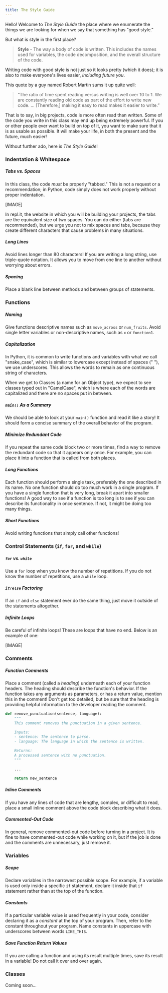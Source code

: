 ```yaml
---
title: The Style Guide 
---
```


Hello! Welcome to _The Style Guide_ the place where we enumerate the things we are looking for when we say that something has "good style."

But what is style in the first place? 

> **Style** - The way a body of code is written. This includes the names used for variables, the code decomposition, and the overall structure of the code.

Writing code with good style is not just so it looks pretty (which it does); it is also to make everyone's lives easier, _including future you_.

This quote by a guy named Robert Martin sums it up quite well:

> “The ratio of time spent reading versus writing is well over 10 to 1. We are constantly reading old code as part of the effort to write new code. ... [Therefore,] making it easy to read makes it easier to write.”

That is to say, in big projects, code is more often read than written. Some of the code you write in this class may end up being extremely powerful. If you or other people ever want to build on top of it, you want to make sure that it is as usable as possible. It will make your life, in both the present and the future, much easier!

Without further ado, here is _The Style Guide_!

### Indentation & Whitespace

##### Tabs vs. Spaces

In this class, the code _must_ be properly "tabbed." This is not a request or a recommendation; in Python, code simply does not work properly without proper indentation.

[IMAGE]

In repl.it, the website in which you will be building your projects, the tabs are the equivalent size of two spaces. You can do either (tabs are recommended), but we urge you not to mix spaces and tabs, because they create different characters that cause problems in many situations.

##### Long Lines

Avoid lines longer than 80 characters! If you are writing a long string, use triple-quote notation. It allows you to move from one line to another
without worrying about errors.

##### Spacing

Place a blank line between methods and between groups of statements.

### Functions

##### Naming

Give functions descriptive names such as `move_across` or `num_fruits`. Avoid single letter variables or non-descriptive names, such as `x` or `function1`.

##### Capitalization

In Python, it is common to write functions and variables with what we call "snake_case", which is similar to lowercase except instead of spaces (" "), we use underscores. This allows the words to remain as one continuous string of characters.

When we get to Classes (a name for an Object type), we expect to see classes typed out in "CamelCase", which is where each of the words are capitalized and there are no spaces put in between.

##### `main()` As a Summary

We should be able to look at your `main()` function and read it like a story! It should form a concise summary of the overall behavior of the program.

##### Minimize Redundant Code

If you repeat the same code block two or more times, find a way to remove the redundant code so that it appears only once. For example, you can place it into a function that is called from both places.

##### Long Functions

Each function should perform a single task, preferably the one described in its name. No one function should do too much work in a single program. If you have a single function that is very long, break it apart into smaller functions! A good way to see if a function is too long is to see if you can describe its functionality in once sentence. If not, it might be doing too many things.

##### Short Functions

Avoid writing functions that simply call other functions!

### Control Statements (`if`, `for`, and `while`)

##### `for` vs. `while`

Use a `for` loop when you know the number of repetitions. If you do not know the number of repetitions, use a `while` loop.

##### `if/else` Factoring

If an `if` and `else` statement ever do the same thing, just move it outside of the statements altogether.

##### Infinite Loops

Be careful of infinite loops! These are loops that have no end. Below is an example of one:

[IMAGE]

### Comments

##### Function Comments

Place a comment (called a _heading_) underneath each of your function headers. The heading should describe the function's behavior. If the function takes any arguments as parameters, or has a return value, mention this in the comment! Don't get too detailed, but be sure that the heading is providing helpful information to the developer reading the comment.

```python
def remove_punctuation(sentence, language):
    """
    This comment removes the punctuation in a given sentence.

    Inputs:
    - sentence: The sentence to parse.
    - language: The language in which the sentence is written.

    Returns:
    A processed sentence with no punctuation.
    """

    ...

    return new_sentence
```

##### Inline Comments

If you have any lines of code that are lengthy, complex, or difficult to read, place a small inline comment above the code block describing what it does.

##### Commented-Out Code

In general, remove commented-out code before turning in a project. It is fine to have commented-out code while working on it, but if the job is done and the comments are unnecessary, just remove it.

### Variables 

##### Scope

Declare variables in the narrowest possible scope. For example, if a variable is used only inside a specific `if` statement, declare it inside that `if` statement rather than at the top of the function.

##### Constants

If a particular variable value is used frequently in your code, consider declaring it as a _constant_ at the top of your program. Then, refer to the constant throughout your program. Name constants in uppercase with underscores between words `LIKE_THIS`.

##### Save Function Return Values

If you are calling a function and using its result multiple times, save its result in a variable! Do not call it over and over again.

### Classes

Coming soon...
